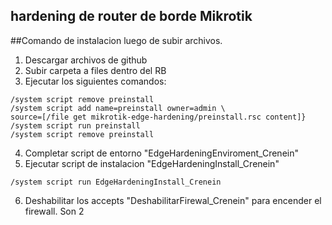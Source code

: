 ## hardening de router de borde Mikrotik

##Comando de instalacion luego de subir archivos.

1. Descargar archivos de github
2. Subir carpeta a files dentro del RB
3. Ejecutar los siguientes comandos:
```
/system script remove preinstall
/system script add name=preinstall owner=admin \
source=[/file get mikrotik-edge-hardening/preinstall.rsc content]}
/system script run preinstall
/system script remove preinstall
```
4. Completar script de entorno "EdgeHardeningEnviroment_Crenein"
5. Ejecutar script de instalacion "EdgeHardeningInstall_Crenein"
```
/system script run EdgeHardeningInstall_Crenein
```
6. Deshabilitar los accepts "DeshabilitarFirewal_Crenein" para encender el firewall. Son 2